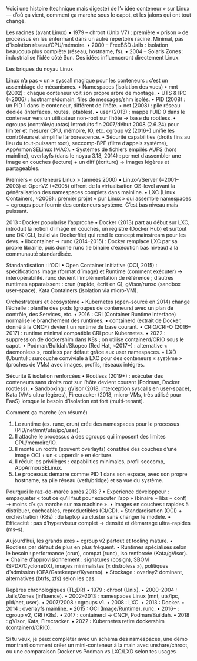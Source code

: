 Voici une histoire (technique mais digeste) de l’« idée conteneur » sur Linux — d’où ça vient, comment ça marche sous le capot, et les jalons qui ont tout changé.

Les racines (avant Linux)
•	1979 – chroot (Unix V7) : première « prison » de processus en les enfermant dans un autre répertoire racine. Minimal, pas d’isolation réseau/CPU/mémoire.
•	2000 – FreeBSD Jails : isolation beaucoup plus complète (réseau, hostname, fs).
•	2004 – Solaris Zones : industrialise l’idée côté Sun.
Ces idées influenceront directement Linux.

Les briques du noyau Linux

Linux n’a pas « un » syscall magique pour les conteneurs : c’est un assemblage de mécanismes.
•	Namespaces (isolation des vues)
•	mnt (2002) : chaque conteneur voit son propre arbre de montage.
•	UTS & IPC (≈2006) : hostname/domain, files de messages/shm isolés.
•	PID (2008) : un PID 1 dans le conteneur, différent de l’hôte.
•	net (2008) : pile réseau dédiée (interfaces, routes, iptables).
•	user (2013) : mappe l’UID 0 dans le conteneur vers un utilisateur non-root sur l’hôte → base du rootless.
•	cgroups (contrôle/quotas)
Introduits fin 2007/début 2008 (2.6.24) pour limiter et mesurer CPU, mémoire, IO, etc.
cgroup v2 (2016+) unifie les contrôleurs et simplifie l’arborescence.
•	Sécurité
capabilities (droits fins au lieu du tout-puissant root), seccomp-BPF (filtre d’appels système), AppArmor/SELinux (MAC).
•	Systèmes de fichiers empilés
AUFS (hors mainline), overlayfs (dans le noyau 3.18, 2014) : permet d’assembler une image en couches (lecture) + un diff (écriture) → images légères et partageables.

Premiers « conteneurs Linux » (années 2000)
•	Linux-VServer (≈2001–2003) et OpenVZ (≈2005) offrent de la virtualisation OS-level avant la généralisation des namespaces complets dans mainline.
•	LXC (Linux Containers, ≈2008) : premier projet « pur Linux » qui assemble namespaces + cgroups pour fournir des conteneurs système. C’est bas niveau mais puissant.

2013 : Docker popularise l’approche
•	Docker (2013) part au début sur LXC, introduit la notion d’image en couches, un registre (Docker Hub) et surtout une DX (CLI, build via Dockerfile) qui rend le concept mainstream pour les devs.
•	libcontainer → runc (2014–2015) : Docker remplace LXC par sa propre librairie, puis donne runc (le binaire d’exécution bas niveau) à la communauté standardisée.

Standardisation : l’OCI
•	Open Container Initiative (OCI, 2015) : spécifications Image (format d’image) et Runtime (comment exécuter) → interopérabilité.
runc devient l’implémentation de référence ; d’autres runtimes apparaissent : crun (rapide, écrit en C), gVisor/runsc (sandbox user-space), Kata Containers (isolation via micro-VM).

Orchestrateurs et écosystème
•	Kubernetes (open-sourcé en 2014) change l’échelle : planifie des pods (groupes de conteneurs) avec un plan de contrôle, des Services, etc.
•	2016 : CRI (Container Runtime Interface) normalise le branchement des runtimes.
•	containerd (extrait de Docker, donné à la CNCF) devient un runtime de base courant.
•	CRIO/CRI-O (2016–2017) : runtime minimal compatible CRI pour Kubernetes.
•	2022 : suppression de dockershim dans K8s ; on utilise containerd/CRIO sous le capot.
•	Podman/Buildah/Skopeo (Red Hat, ≈2017+) : alternative « daemonless », rootless par défaut grâce aux user namespaces.
•	LXD (Ubuntu) : surcouche conviviale à LXC pour des conteneurs « système » (proches de VMs) avec images, profils, réseaux intégrés.

Sécurité & isolation renforcées
•	Rootless (2019+) : exécuter des conteneurs sans droits root sur l’hôte devient courant (Podman, Docker rootless).
•	Sandboxing : gVisor (2018, interception syscalls en user-space), Kata (VMs ultra-légères), Firecracker (2018, micro-VMs, très utilisé pour FaaS) lorsque le besoin d’isolation est fort (multi-tenant).

Comment ça marche (en résumé)
1.	Le runtime (ex. runc, crun) crée des namespaces pour le processus (PID/net/mnt/uts/ipc/user).
2.	Il attache le processus à des cgroups qui imposent des limites CPU/mémoire/IO.
3.	Il monte un rootfs (souvent overlayfs) constitué des couches d’une image OCI + un « upperdir » en écriture.
4.	Il réduit les privilèges : capabilities minimales, profil seccomp, AppArmor/SELinux.
5.	Le processus démarre comme PID 1 dans son espace, avec son propre hostname, sa pile réseau (veth/bridge) et sa vue du système.

Pourquoi le raz-de-marée après 2013 ?
•	Expérience développeur : empaqueter « tout ce qu’il faut pour exécuter l’app » (binaire + libs + conf) → moins d’« ça marche sur ma machine ».
•	Images en couches : rapides à distribuer, cacheables, reproductibles (CI/CD).
•	Standardisation (OCI) + orchestration (K8s) : du laptop au cluster sans changer le modèle.
•	Efficacité : pas d’hyperviseur complet → densité et démarrage ultra-rapides (ms–s).

Aujourd’hui, les grands axes
•	cgroup v2 partout et tooling mature.
•	Rootless par défaut de plus en plus fréquent.
•	Runtimes spécialisés selon le besoin : performance (crun), compat (runc), iso renforcée (Kata/gVisor).
•	Chaîne d’approvisionnement : signatures (cosign), SBOM (SPDX/CycloneDX), images minimalistes (« distroless »), politiques d’admission (OPA/Gatekeeper/Kyverno).
•	Stockage : overlay2 dominant, alternatives (btrfs, zfs) selon les cas.

Repères chronologiques (TL;DR)
•	1979 : chroot (Unix).
•	2000–2004 : Jails/Zones (influence).
•	2002–2013 : namespaces Linux (mnt, uts/ipc, pid/net, user).
•	2007/2008 : cgroups v1.
•	2008 : LXC.
•	2013 : Docker.
•	2014 : overlayfs mainline.
•	2015 : OCI (Image/Runtime), runc.
•	2016+ : cgroup v2, CRI (K8s).
•	2017 : containerd → CNCF, Podman/Buildah.
•	2018 : gVisor, Kata, Firecracker.
•	2022 : Kubernetes retire dockershim (containerd/CRIO).

Si tu veux, je peux compléter avec un schéma des namespaces, une démo montrant comment créer un mini-conteneur à la main avec unshare/chroot, ou une comparaison Docker vs Podman vs LXC/LXD selon tes usages
